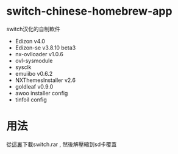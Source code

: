# switch-chinese-homebrew-app
switch汉化的自制軟件
* Edizon v4.0
* Edizon-se v3.8.10 beta3
* nx-ovlloader v1.0.6
* ovl-sysmodule
* sysclk
* emuiibo v0.6.2
* NXThemesInstaller v2.6
* goldleaf v0.9.0
* awoo installer config
* tinfoil config
# 用法
從[這裏](https://github.com/carcaschoi/switch-chinese-homebrew-app/releases)下載switch.rar , 然後解壓縮到sd卡覆蓋
